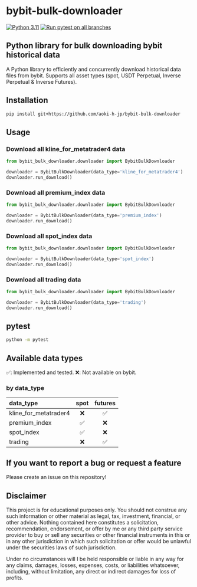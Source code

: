 # bybit-bulk-downloader

[![Python 3.11](https://img.shields.io/badge/python-3.11-blue.svg)](https://www.python.org/downloads/release/python-3110//)
[![Run pytest on all branches](https://github.com/aoki-h-jp/bybit-bulk-downloader/actions/workflows/pytest.yaml/badge.svg)](https://github.com/aoki-h-jp/bybit-bulk-downloader/actions/workflows/pytest.yaml)

## Python library for bulk downloading bybit historical data

A Python library to efficiently and concurrently download historical data files from bybit. Supports all asset types (spot, USDT Perpetual, Inverse Perpetual &amp; Inverse Futures).

## Installation

```bash
pip install git+https://github.com/aoki-h-jp/bybit-bulk-downloader
```

## Usage

### Download all kline_for_metatrader4 data

```python
from bybit_bulk_downloader.downloader import BybitBulkDownloader

downloader = BybitBulkDownloader(data_type='kline_for_metatrader4')
downloader.run_download()
```

### Download all premium_index data

```python
from bybit_bulk_downloader.downloader import BybitBulkDownloader

downloader = BybitBulkDownloader(data_type='premium_index')
downloader.run_download()
```

### Download all spot_index data

```python
from bybit_bulk_downloader.downloader import BybitBulkDownloader

downloader = BybitBulkDownloader(data_type='spot_index')
downloader.run_download()
```

### Download all trading data

```python
from bybit_bulk_downloader.downloader import BybitBulkDownloader

downloader = BybitBulkDownloader(data_type='trading')
downloader.run_download()
```

## pytest

```bash
python -m pytest
```

## Available data types

✅: Implemented and tested. ❌: Not available on bybit.

### by data_type

| data_type             | spot | futures |
| :-------------------- | :--: | :--: |
| kline_for_metatrader4 | ❌   | ✅   |
| premium_index         | ✅   | ❌   |
| spot_index            | ✅   | ❌   |
| trading               | ❌   | ✅   |

## If you want to report a bug or request a feature

Please create an issue on this repository!

## Disclaimer

This project is for educational purposes only. You should not construe any such information or other material as legal,
tax, investment, financial, or other advice. Nothing contained here constitutes a solicitation, recommendation,
endorsement, or offer by me or any third party service provider to buy or sell any securities or other financial
instruments in this or in any other jurisdiction in which such solicitation or offer would be unlawful under the
securities laws of such jurisdiction.

Under no circumstances will I be held responsible or liable in any way for any claims, damages, losses, expenses, costs,
or liabilities whatsoever, including, without limitation, any direct or indirect damages for loss of profits.
